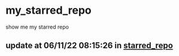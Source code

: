 # my_starred_repo
show me my starred repo

update at 06/11/22 08:15:26 in [starred_repo](./index.html)
---

